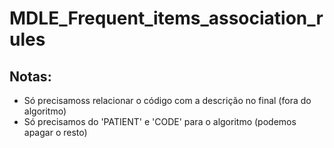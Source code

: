 # MDLE_Frequent_items_association_rules






## Notas:
- Só precisamoss relacionar o código com a descrição no final (fora do algoritmo)
- Só precisamos do 'PATIENT' e 'CODE' para o algoritmo (podemos apagar o resto)

